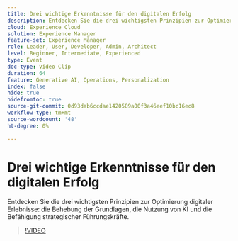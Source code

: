 ```yaml
---
title: Drei wichtige Erkenntnisse für den digitalen Erfolg
description: Entdecken Sie die drei wichtigsten Prinzipien zur Optimierung digitaler Erlebnisse - die Behebung der Grundlagen, die Nutzung von KI und die Befähigung strategischer Führungskräfte.
cloud: Experience Cloud
solution: Experience Manager
feature-set: Experience Manager
role: Leader, User, Developer, Admin, Architect
level: Beginner, Intermediate, Experienced
type: Event
doc-type: Video Clip
duration: 64
feature: Generative AI, Operations, Personalization
index: false
hide: true
hidefromtoc: true
source-git-commit: 0d93dab6ccdae1420589a00f3a46eef10bc16ec8
workflow-type: tm+mt
source-wordcount: '48'
ht-degree: 0%

---
```



# Drei wichtige Erkenntnisse für den digitalen Erfolg

Entdecken Sie die drei wichtigsten Prinzipien zur Optimierung digitaler Erlebnisse: die Behebung der Grundlagen, die Nutzung von KI und die Befähigung strategischer Führungskräfte.

>[!VIDEO](https://video.tv.adobe.com/v/3459234/?learn=on&enablevpops)
